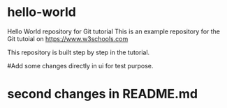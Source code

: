 # hello-world
Hello World repository for Git tutorial
This is an example repository for the Git tutoial on https://www.w3schools.com

This repository is built step by step in the tutorial.

#Add some changes  directly in ui for test purpose.
# second changes in README.md
